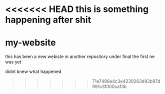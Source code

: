 <<<<<<< HEAD
this is something happening after shit
=======

# my-website
this has been a new webiste in another repository under final
the first ne was yet

didnt knew what happened

>>>>>>> 71e7496e4c3e4230263d93b97d991c3f000caf3b
